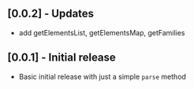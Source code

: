 ## [0.0.2] - Updates

* add getElementsList, getElementsMap, getFamilies


## [0.0.1] - Initial release

* Basic initial release with just a simple `parse` method
